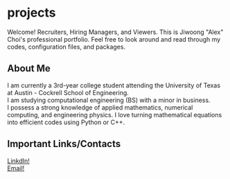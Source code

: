 # projects
Welcome! Recruiters, Hiring Managers, and Viewers. This is Jiwoong "Alex" Choi's professional portfolio.
Feel free to look around and read through my codes, configuration files, and packages.

## About Me
I am currently a 3rd-year college student attending the University of Texas at Austin - Cockrell School of Engineering. <br>
I am studying computational engineering (BS) with a minor in business.<br>
I possess a strong knowledge of applied mathematics, numerical computing, and engineering physics. I love turning mathematical equations into efficient codes using Python or C++.<br>

## Important Links/Contacts
[LinkdIn!](https://www.linkedin.com/in/jiwoongchoi7)<br>
[Email!](mailto:jiwoongchoi0207@icloud.com)<br>


